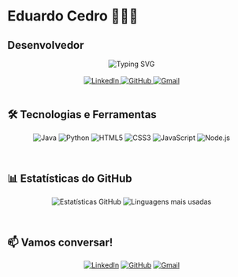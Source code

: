 # Eduardo Cedro 🚀🚀🚀

## Desenvolvedor

<div align="center">
  <img src="https://readme-typing-svg.demolab.com?font=Fira+Code&size=25&duration=3000&pause=1000&color=38BDAE&center=true&vCenter=true&width=435&lines=Bem-vindo(a)+ao+meu+perfil!;Desenvolvedor+Full+Stack;Apaixonado+por+Tecnologia" alt="Typing SVG" />
</div>

<br>
<div align="center">
  <a href="https://www.linkedin.com/in/eduardo-cedro-989963203/" target="_blank">
    <img src="https://img.shields.io/badge/LinkedIn-0077B5?style=for-the-badge&logo=linkedin&logoColor=white" alt="LinkedIn"/>
  </a>
  <a href="https://github.com/EDUARDOCEDRO" target="_blank">
    <img src="https://img.shields.io/badge/GitHub-100000?style=for-the-badge&logo=github&logoColor=white" alt="GitHub"/>
  </a>
  <a href="mailto:eduardocsjr88@gmail.com" target="_blank">
    <img src="https://img.shields.io/badge/Gmail-D14836?style=for-the-badge&logo=gmail&logoColor=white" alt="Gmail"/>
  </a>
</div>

<br>

## 🛠 Tecnologias e Ferramentas

<div align="center">
  
  ![Java](https://img.shields.io/badge/Java-ED8B00?style=for-the-badge&logo=openjdk&logoColor=white)
  ![Python](https://img.shields.io/badge/Python-3776AB?style=for-the-badge&logo=python&logoColor=white)
  ![HTML5](https://img.shields.io/badge/HTML5-E34F26?style=for-the-badge&logo=html5&logoColor=white)
  ![CSS3](https://img.shields.io/badge/CSS3-1572B6?style=for-the-badge&logo=css3&logoColor=white)
  ![JavaScript](https://img.shields.io/badge/JavaScript-F7DF1E?style=for-the-badge&logo=javascript&logoColor=black)
  ![Node.js](https://img.shields.io/badge/Node.js-339933?style=for-the-badge&logo=nodedotjs&logoColor=white)
  
</div>

<br>

## 📊 Estatísticas do GitHub

<div align="center">
  
  ![Estatísticas GitHub](https://github-readme-stats.vercel.app/api?username=EDUARDOCEDRO&show_icons=true&theme=radical&hide_border=true)
  ![Linguagens mais usadas](https://github-readme-stats.vercel.app/api/top-langs/?username=EDUARDOCEDRO&layout=compact&theme=radical&hide_border=true)
  

</div>

<br>

## 📫 Vamos conversar!

<div align="center">
  
  [![LinkedIn](https://img.shields.io/badge/-Eduardo_Cedro-0077B5?style=for-the-badge&logo=linkedin&logoColor=white)](https://www.linkedin.com/in/eduardo-cedro-989963203/)
  [![GitHub](https://img.shields.io/badge/-EDUARDOCEDRO-181717?style=for-the-badge&logo=github&logoColor=white)](https://github.com/EDUARDOCEDRO)
  [![Gmail](https://img.shields.io/badge/-eduardocsjr88@gmail.com-D14836?style=for-the-badge&logo=gmail&logoColor=white)](mailto:eduardocsjr88@gmail.com)
  
</div>
